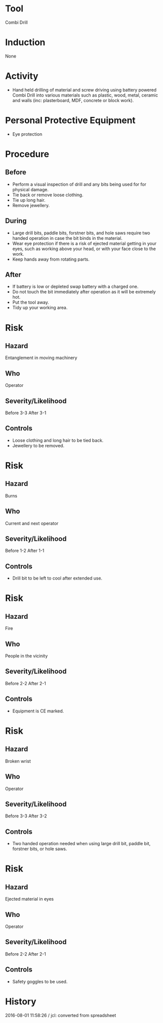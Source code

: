 # Tool
Combi Drill
# Induction
None
# Activity

* Hand held drilling of material and screw driving using battery powered Combi Drill into various materials such as plastic, wood, metal, ceramic and walls (inc: plasterboard, MDF, concrete or block work).

# Personal Protective Equipment

* Eye protection

# Procedure
## Before

* Perform a visual inspection of drill and any bits being used for for physical damage.
* Tie back or remove loose clothing.
* Tie up long hair.
* Remove jewellery.

## During

* Large drill bits, paddle bits, forstner bits, and hole saws require two handed operation in case the bit binds in the material.
* Wear eye protection if there is a risk of ejected material getting in your eyes, such as working above your head, or with your face close to the work.
* Keep hands away from rotating parts.

## After

* If battery is low or depleted swap battery with a charged one.
* Do not touch the bit immediately after operation as it will be extremely hot.
* Put the tool away.
* Tidy up your working area.

# Risk
## Hazard
Entanglement in moving machinery
## Who
Operator
## Severity/Likelihood
Before 3-3 After 3-1
## Controls

* Loose clothing and long hair to be tied back.
* Jewellery to be removed.

# Risk
## Hazard
Burns
## Who
Current and next operator
## Severity/Likelihood
Before 1-2 After 1-1
## Controls

* Drill bit to be left to cool after extended use.

# Risk
## Hazard
Fire
## Who
People in the vicinity
## Severity/Likelihood
Before 2-2 After 2-1
## Controls

* Equipment is CE marked.

# Risk
## Hazard
Broken wrist
## Who
Operator
## Severity/Likelihood
Before 3-3 After 3-2
## Controls

* Two handed operation needed when using large drill bit, paddle bit, forstner bits, or hole saws.

# Risk
## Hazard
Ejected material in eyes
## Who
Operator
## Severity/Likelihood
Before 2-2 After 2-1
## Controls

* Safety goggles to be used.

# History
2016-08-01 11:58:26 / jcl: converted from spreadsheet

